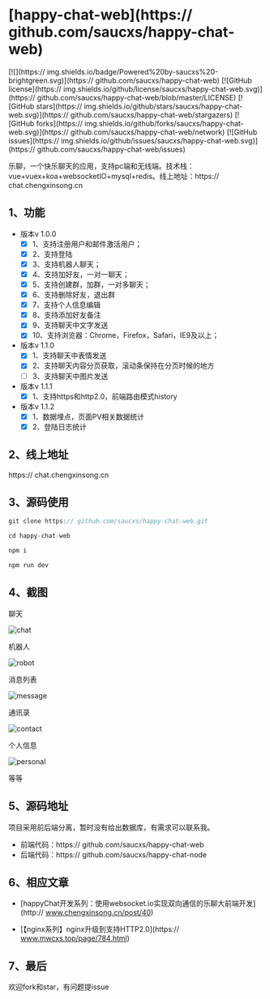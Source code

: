 # [happy-chat-web](https:// github.com/saucxs/happy-chat-web)
[![](https:// img.shields.io/badge/Powered%20by-saucxs%20-brightgreen.svg)](https:// github.com/saucxs/happy-chat-web)
[![GitHub license](https:// img.shields.io/github/license/saucxs/happy-chat-web.svg)](https:// github.com/saucxs/happy-chat-web/blob/master/LICENSE)
[![GitHub stars](https:// img.shields.io/github/stars/saucxs/happy-chat-web.svg)](https:// github.com/saucxs/happy-chat-web/stargazers)
[![GitHub forks](https:// img.shields.io/github/forks/saucxs/happy-chat-web.svg)](https:// github.com/saucxs/happy-chat-web/network)
[![GitHub issues](https:// img.shields.io/github/issues/saucxs/happy-chat-web.svg)](https:// github.com/saucxs/happy-chat-web/issues)

乐聊，一个快乐聊天的应用，支持pc端和无线端。技术栈：vue+vuex+koa+websocketIO+mysql+redis。线上地址：https:// chat.chengxinsong.cn

## 1、功能
+ 版本v 1.0.0
    - [x] 1、支持注册用户和邮件激活用户；
    - [x] 2、支持登陆
    - [x] 3、支持机器人聊天；
    - [x] 4、支持加好友，一对一聊天；
    - [x] 5、支持创建群，加群，一对多聊天；
    - [x] 6、支持删除好友，退出群
    - [x] 7、支持个人信息编辑
    - [x] 8、支持添加好友备注
    - [x] 9、支持聊天中文字发送
    - [x] 10、支持浏览器：Chrome，Firefox，Safari，IE9及以上； 

+ 版本v 1.1.0
    - [x] 1、支持聊天中表情发送
    - [x] 2、支持聊天内容分页获取，滚动条保持在分页时候的地方
    - [ ] 3、支持聊天中图片发送
    
+ 版本v 1.1.1
    - [x] 1、支持https和http2.0，前端路由模式history
    
+ 版本v 1.1.2
    - [x] 1、数据埋点，页面PV相关数据统计
    - [x] 2、登陆日志统计
    
## 2、线上地址

https:// chat.chengxinsong.cn
    
## 3、源码使用
```js
git clone https:// github.com/saucxs/happy-chat-web.git

cd happy-chat-web

npm i

npm run dev 
```

## 4、截图

聊天

![chat](./images/chat.png)


机器人

![robot](./images/robot.png)

消息列表

![message](./images/message.png)

通讯录

![contact](./images/contact.png)

个人信息

![personal](./images/personal.png)

等等

## 5、源码地址
项目采用前后端分离，暂时没有给出数据库，有需求可以联系我。
+ 前端代码：https:// github.com/saucxs/happy-chat-web
+ 后端代码：https:// github.com/saucxs/happy-chat-node

## 6、相应文章

+ [happyChat开发系列：使用websocket.io实现双向通信的乐聊大前端开发](http:// www.chengxinsong.cn/post/40)

+ [【nginx系列】nginx升级到支持HTTP2.0](https:// www.mwcxs.top/page/784.html)


## 7、最后

欢迎fork和star，有问题提issue

